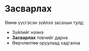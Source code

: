 # Засварлах

Өмнө үүсгэсэн зүйлээ засахын тулд:  
- Зүйлийг нээнэ  
- **Засварлах** товчийг дарна  
- Өөрчлөлтөө оруулаад хадгална  

